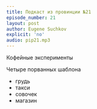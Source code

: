 ```yaml
---
title: Подкаст из провинции №21
episode_number: 21
layout: post
author: Eugene Suchkov
explicit: 'no'
audio: pip21.mp3
---
```

Кофейные эксперименты
 
Четыре порванных шаблона 
- грудь 
- такси 
- совочек 
- магазин